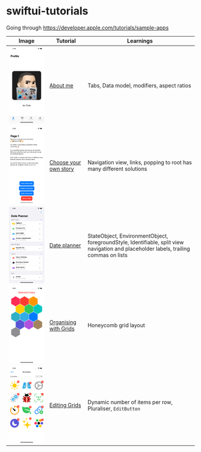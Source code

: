# swiftui-tutorials
Going through https://developer.apple.com/tutorials/sample-apps

Image | Tutorial | Learnings
--|--|--
<img src="images/aboutme.png" width="300"> | [About me](https://developer.apple.com/tutorials/sample-apps/aboutme) | Tabs, Data model, modifiers, aspect ratios
<img src="images/chooseyourownstory.png" width="300"> | [Choose your own story](https://developer.apple.com/tutorials/sample-apps/chooseyourownstory) | Navigation view, links, popping to root has many different solutions
<img src="images/dateplanner.png" width="300"> | [Date planner](https://developer.apple.com/tutorials/sample-apps/dateplanner) | StateObject, EnvironmentObject, foregroundStyle, Identifiable, split view navigation and placeholder labels, trailing commas on lists
<img src="images/organisingwithgrids.png" width="300"> | [Organising with Grids](https://developer.apple.com/tutorials/sample-apps/organizingwithgrids) | Honeycomb grid layout
<img src="images/editinggrids.png" width="300"> | [Editing Grids](https://developer.apple.com/tutorials/sample-apps/editinggrids) | Dynamic number of items per row, Pluraliser, `EditButton` 
